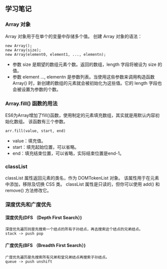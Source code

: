 ## 学习笔记

### Array 对象
Array 对象用于在单个的变量中存储多个值。
创建 Array 对象的语法：
```
new Array();
new Array(size);
new Array(element0, element1, ..., elementn);
```

* 参数 size 是期望的数组元素个数。返回的数组，length 字段将被设为 size 的值。
* 参数 element ..., elementn 是参数列表。当使用这些参数来调用构造函数 Array() 时，新创建的数组的元素就会被初始化为这些值。它的 length 字段也会被设置为参数的个数。

### Array.fill() 函数的用法
ES6为Array增加了fill()函数，使用制定的元素填充数组，其实就是用默认内容初始化数组。
该函数有三个参数。

```
arr.fill(value, start, end)
```
* value：填充值。
* start：填充起始位置，可以省略。
* end：填充结束位置，可以省略，实际结束位置是end-1。


### classList

classList 属性返回元素的类名，作为 DOMTokenList 对象。
该属性用于在元素中添加，移除及切换 CSS 类。
classList 属性是只读的，但你可以使用 add() 和 remove() 方法修改它。


### 深度优先和广度优先

#### 深度优先(DFS （Depth First Search）)
    
    深度优先遍历则是先搜索一个结点的所有子孙结点，再去搜索这个结点的兄弟结点。
    stack -> push pop  
#### 广度优先(BFS （Breadth First Search）)

    广度优先遍历是先搜索所有兄弟和堂兄弟结点再搜索子孙结点。
    queue -> push unshift